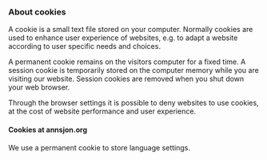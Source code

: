 ### About cookies

A cookie is a small text file stored on your computer. Normally cookies are used to enhance user experience of websites, e.g. to adapt a website according to user specific needs and choices.

A permanent cookie remains on the visitors computer for a fixed time. A session cookie is temporarily stored on the computer memory while you are visiting our website. Session cookies are removed when you shut down your web browser.

Through the browser settings it is possible to deny websites to use cookies, at the cost of website performance and user experience.

#### Cookies at annsjon.org

We use a permanent cookie to store language settings.